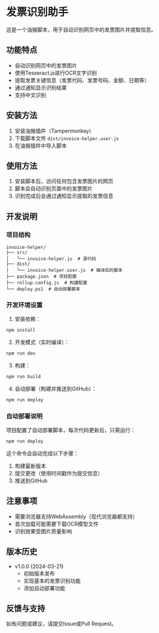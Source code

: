 # 发票识别助手

这是一个油猴脚本，用于自动识别网页中的发票图片并提取信息。

## 功能特点

- 自动识别网页中的发票图片
- 使用Tesseract.js进行OCR文字识别
- 提取发票关键信息（发票代码、发票号码、金额、日期等）
- 通过通知显示识别结果
- 支持中文识别

## 安装方法

1. 安装油猴插件（Tampermonkey）
2. 下载脚本文件 `dist/invoice-helper.user.js`
3. 在油猴插件中导入脚本

## 使用方法

1. 安装脚本后，访问任何包含发票图片的网页
2. 脚本会自动识别页面中的发票图片
3. 识别完成后会通过通知显示提取的发票信息

## 开发说明

### 项目结构

```
invoice-helper/
├── src/
│   └── invoice-helper.js  # 源代码
├── dist/
│   └── invoice-helper.user.js  # 编译后的脚本
├── package.json  # 项目配置
├── rollup.config.js  # 构建配置
└── deploy.ps1  # 自动部署脚本
```

### 开发环境设置

1. 安装依赖：
```bash
npm install
```

2. 开发模式（实时编译）：
```bash
npm run dev
```

3. 构建：
```bash
npm run build
```

4. 自动部署（构建并推送到GitHub）：
```bash
npm run deploy
```

### 自动部署说明

项目配置了自动部署脚本，每次代码更新后，只需运行：
```bash
npm run deploy
```

这个命令会自动完成以下步骤：
1. 构建最新版本
2. 提交更改（使用时间戳作为提交信息）
3. 推送到GitHub

## 注意事项

- 需要浏览器支持WebAssembly（现代浏览器都支持）
- 首次加载可能需要下载OCR模型文件
- 识别效果受图片质量影响

## 版本历史

- v1.0.0 (2024-03-21)
  - 初始版本发布
  - 实现基本的发票识别功能
  - 添加自动部署功能

## 反馈与支持

如有问题或建议，请提交Issue或Pull Request。 